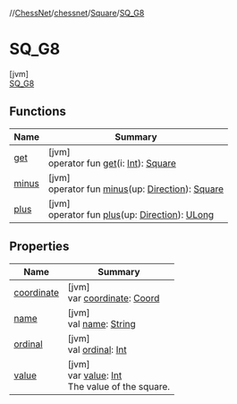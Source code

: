 //[ChessNet](../../../../index.md)/[chessnet](../../index.md)/[Square](../index.md)/[SQ_G8](index.md)

# SQ_G8

[jvm]\
[SQ_G8](index.md)

## Functions

| Name | Summary |
|---|---|
| [get](../get.md) | [jvm]<br>operator fun [get](../get.md)(i: [Int](https://kotlinlang.org/api/latest/jvm/stdlib/kotlin/-int/index.html)): [Square](../index.md) |
| [minus](../minus.md) | [jvm]<br>operator fun [minus](../minus.md)(up: [Direction](../../-direction/index.md)): [Square](../index.md) |
| [plus](../plus.md) | [jvm]<br>operator fun [plus](../plus.md)(up: [Direction](../../-direction/index.md)): [ULong](https://kotlinlang.org/api/latest/jvm/stdlib/kotlin/-u-long/index.html) |

## Properties

| Name | Summary |
|---|---|
| [coordinate](../coordinate.md) | [jvm]<br>var [coordinate](../coordinate.md): [Coord](../../-coord/index.md) |
| [name](../../../chessnet.movegen/-gen-type/-l-e-g-a-l/index.md#-372974862%2FProperties%2F-1216412040) | [jvm]<br>val [name](../../../chessnet.movegen/-gen-type/-l-e-g-a-l/index.md#-372974862%2FProperties%2F-1216412040): [String](https://kotlinlang.org/api/latest/jvm/stdlib/kotlin/-string/index.html) |
| [ordinal](../../../chessnet.movegen/-gen-type/-l-e-g-a-l/index.md#-739389684%2FProperties%2F-1216412040) | [jvm]<br>val [ordinal](../../../chessnet.movegen/-gen-type/-l-e-g-a-l/index.md#-739389684%2FProperties%2F-1216412040): [Int](https://kotlinlang.org/api/latest/jvm/stdlib/kotlin/-int/index.html) |
| [value](../value.md) | [jvm]<br>var [value](../value.md): [Int](https://kotlinlang.org/api/latest/jvm/stdlib/kotlin/-int/index.html)<br>The value of the square. |
